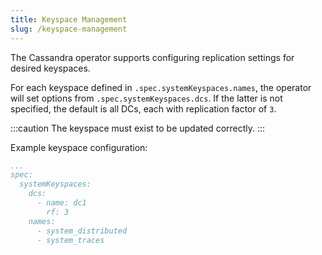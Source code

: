 ```yaml
---
title: Keyspace Management
slug: /keyspace-management
---
```


The Cassandra operator supports configuring replication settings for desired keyspaces. 

For each keyspace defined in `.spec.systemKeyspaces.names`, the operator will set options from `.spec.systemKeyspaces.dcs`. If the latter is not specified, the default is all DCs, each with replication factor of `3`. 

:::caution
The keyspace must exist to be updated correctly.
:::

Example keyspace configuration:

```yaml
...
spec: 
  systemKeyspaces:
    dcs:
      - name: dc1
        rf: 3
    names:
      - system_distributed
      - system_traces
```
